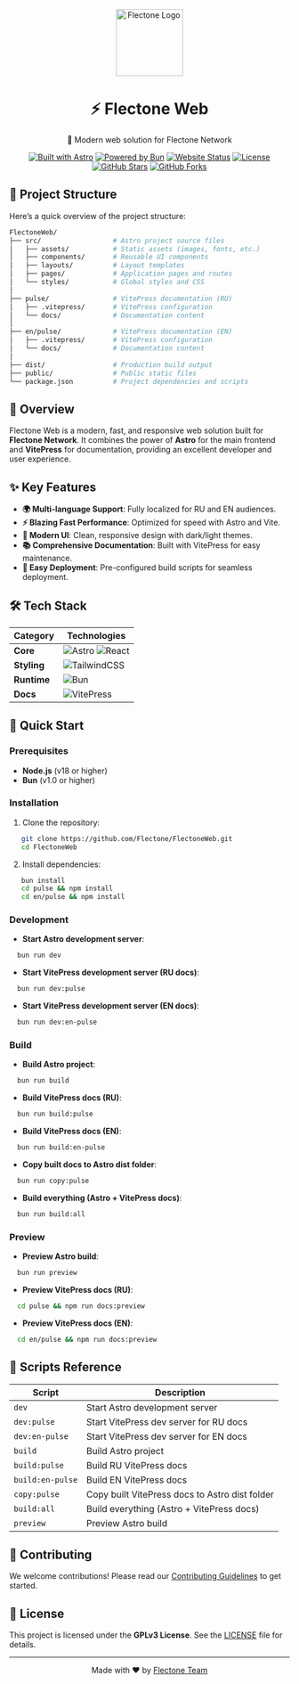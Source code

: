 <div align="center">
  <img src="assets/favicons/favicon.ico" alt="Flectone Logo" width="120" />

# ⚡️ Flectone Web

🚀 Modern web solution for Flectone Network

[![Built with Astro](https://astro.badg.es/v2/built-with-astro/tiny.svg)](https://astro.build)
[![Powered by Bun](https://img.shields.io/badge/Powered%20by-Bun-orange)](https://bun.sh)
[![Website Status](https://img.shields.io/website?url=https%3A%2F%2Fflectone.net)](https://flectone.net)
[![License](https://img.shields.io/badge/license-GPLv3-blue)](LICENSE)
[![GitHub Stars](https://img.shields.io/github/stars/Flectone/FlectoneWeb?style=social)](https://github.com/Flectone/FlectoneWeb/stargazers)
[![GitHub Forks](https://img.shields.io/github/forks/Flectone/FlectoneWeb?style=social)](https://github.com/Flectone/FlectoneWeb/network/members)

</div>

## 🧱 Project Structure

Here’s a quick overview of the project structure:

```bash
FlectoneWeb/
├── src/                  # Astro project source files
│   ├── assets/           # Static assets (images, fonts, etc.)
│   ├── components/       # Reusable UI components
│   ├── layouts/          # Layout templates
│   ├── pages/            # Application pages and routes
│   └── styles/           # Global styles and CSS
│
├── pulse/                # VitePress documentation (RU)
│   ├── .vitepress/       # VitePress configuration
│   └── docs/             # Documentation content
│
├── en/pulse/             # VitePress documentation (EN)
│   ├── .vitepress/       # VitePress configuration
│   └── docs/             # Documentation content
│
├── dist/                 # Production build output
├── public/               # Public static files
└── package.json          # Project dependencies and scripts
```

## 🎯 Overview

Flectone Web is a modern, fast, and responsive web solution built for **Flectone Network**. It combines the power of **Astro** for the main frontend and **VitePress** for documentation, providing an excellent developer and user experience.

## ✨ Key Features

- **🌍 Multi-language Support**: Fully localized for RU and EN audiences.
- **⚡️ Blazing Fast Performance**: Optimized for speed with Astro and Vite.
- **🎨 Modern UI**: Clean, responsive design with dark/light themes.
- **📚 Comprehensive Documentation**: Built with VitePress for easy maintenance.
- **🚀 Easy Deployment**: Pre-configured build scripts for seamless deployment.

## 🛠️ Tech Stack

| Category       | Technologies                                                                 |
|----------------|-----------------------------------------------------------------------------|
| **Core**       | ![Astro](https://img.shields.io/badge/Astro-BC52EE?logo=astro&logoColor=white) ![React](https://img.shields.io/badge/React-61DAFB?logo=react&logoColor=black) |
| **Styling**    | ![TailwindCSS](https://img.shields.io/badge/TailwindCSS-38B2AC?logo=tailwind-css&logoColor=white) |
| **Runtime**    | ![Bun](https://img.shields.io/badge/Bun-000000?logo=bun&logoColor=white)    |
| **Docs**       | ![VitePress](https://img.shields.io/badge/VitePress-646CFF?logo=vite&logoColor=white) |

## 🚀 Quick Start

### Prerequisites

- **Node.js** (v18 or higher)
- **Bun** (v1.0 or higher)

### Installation

1. Clone the repository:
```bash
   git clone https://github.com/Flectone/FlectoneWeb.git
   cd FlectoneWeb
```

2. Install dependencies:
```bash
   bun install
   cd pulse && npm install
   cd en/pulse && npm install
```
### Development

- **Start Astro development server**:
```bash
  bun run dev
```

- **Start VitePress development server (RU docs)**:
```bash
  bun run dev:pulse
```

- **Start VitePress development server (EN docs)**:
```bash
  bun run dev:en-pulse
```

### Build

- **Build Astro project**:
```bash
  bun run build
```

- **Build VitePress docs (RU)**:
```bash
  bun run build:pulse
```

- **Build VitePress docs (EN)**:
```bash
  bun run build:en-pulse
```

- **Copy built docs to Astro dist folder**:
```bash
  bun run copy:pulse
```

- **Build everything (Astro + VitePress docs)**:
```bash
  bun run build:all
```

### Preview

- **Preview Astro build**:
```bash
  bun run preview
```

- **Preview VitePress docs (RU)**:
```bash
  cd pulse && npm run docs:preview
```

- **Preview VitePress docs (EN)**:
```bash
  cd en/pulse && npm run docs:preview
```

## 📜 Scripts Reference

| Script              | Description                                      |
|---------------------|--------------------------------------------------|
| `dev`               | Start Astro development server                  |
| `dev:pulse`         | Start VitePress dev server for RU docs          |
| `dev:en-pulse`      | Start VitePress dev server for EN docs          |
| `build`             | Build Astro project                             |
| `build:pulse`       | Build RU VitePress docs                         |
| `build:en-pulse`    | Build EN VitePress docs                         |
| `copy:pulse`        | Copy built VitePress docs to Astro dist folder  |
| `build:all`         | Build everything (Astro + VitePress docs)       |
| `preview`           | Preview Astro build                             |

## 🤝 Contributing

We welcome contributions! Please read our [Contributing Guidelines](CONTRIBUTING.md) to get started.

## 📄 License

This project is licensed under the **GPLv3 License**. See the [LICENSE](LICENSE) file for details.

---

<div align="center">
  Made with ❤️ by <a href="https://github.com/Flectone">Flectone Team</a>
</div>